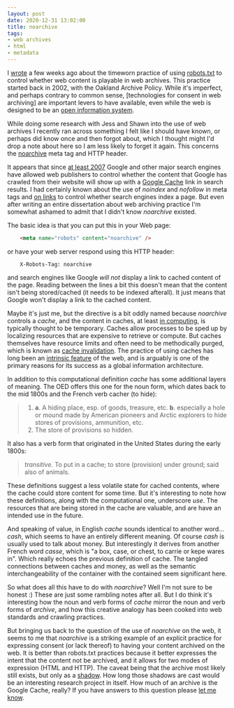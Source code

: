 ```yaml
---
layout: post
date: 2020-12-31 13:02:00
title: noarchive
tags:
- web archives
- html
- metadata
---
```


I [wrote] a few weeks ago about the timeworn practice of using [robots.txt] to
control whether web content is playable in web archives. This practice started
back in 2002, with the Oakland Archive Policy. While it's imperfect, and
perhaps contrary to common sense, [technologies for consent in web archiving]
are important levers to have available, even while the web is designed to be an
[open information system].

While doing some research with Jess and Shawn into the use of web archives
I recently ran across something I felt like I should have known, or perhaps did
know once and then forgot about, which I thought might I'd drop a note about
here so I am less likely to forget it again. This concerns the [noarchive] meta
tag and HTTP header.

It appears that since [at least 2007] Google and other major search engines
have allowed web publishers to control whether the content that Google has
crawled from their website will show up with a [Google Cache] link in search
results. I had certainly known about the use of *noindex* and *nofollow* in
meta tags and [on links] to control whether search engines index a page. But
even after writing an entire dissertation about web archiving practice I'm
somewhat ashamed to admit that I didn't know *noarchive* existed.

The basic idea is that you can put this in your Web page:

```html
    <meta name="robots" content="noarchive" />
```

or have your web server respond using this HTTP header:

```text
    X-Robots-Tag: noarchive
```

and search engines like Google *will not* display a link to cached content of
the page. Reading between the lines a bit this doesn't mean that the content
isn't being stored/cached (it needs to be indexed afterall). It just means that
Google won't display a link to the cached content.

Maybe it's just me, but the directive is a bit oddly named because *noarchive*
controls a *cache*, and the content in caches, at least [in computing], is
typically thought to be temporary. Caches allow processes to be sped up by
localizing resources that are expensive to retrieve or compute. But caches
themselves have resource limits and often need to be methodically purged, which
is known as [cache invalidation]. The practice of using caches has long been an
[intrinsic feature] of the web, and is arguably is one of the primary reasons
for its success as a global information architecture.

In addition to this computational definition *cache* has some additional layers
of meaning. The OED offers this one for the noun form, which dates back to the
mid 1800s and the French verb cacher (to hide):

> 1. **a**. A hiding place, esp. of goods, treasure, etc. **b**. especially a hole or
   mound made by American pioneers and Arctic explorers to hide stores of
   provisions, ammunition, etc.
> 2. The store of provisions so hidden.

It also has a verb form that originated in the United States during the early
1800s:

> *transitive.* To put in a cache; to store (provision) under ground; said also
of animals.

These definitions suggest a less volatile state for cached contents, where the
cache could store content for some time. But it's interesting to note how these
definitions, along with the computational one, underscore *use*. The resources
that are being stored in the cache are valuable, and are have an intended use
in the future.

And speaking of value, in English *cache* sounds identical to another word...
*cash*, which seems to have an entirely different meaning. Of course *cash* is
usually used to talk about money. But interestingly it derives from another
French word *casse*, which is "a box, case, or chest, to carrie or kepe wares
in". Which really echoes the previous definition of cache. The tangled
connections between caches and money, as well as the semantic
interchangeability of the container with the contained seem significant here.

So what does all this have to do with *noarchive*? Well I'm not sure to be
honest :) These are just some rambling notes after all. But I do think it's
interesting how the noun and verb forms of *cache* mirror the noun and verb
forms of *archive*, and how this creative analogy has been cooked into web
standards and crawling practices.

But bringing us back to the question of the use of *noarchive* on the web, it
seems to me that *noarchive* is a striking example of an explicit practice for
expressing consent (or lack thereof) to having your content archived on the
web. It is better than robots.txt practices because it better expresses the
intent that the content not be archived, and it allows for two modes of
expression (HTML and HTTP). The caveat being that the archive most likely still
exists, but only as a [shadow]. How long those shadows are cast would be an
interesting research project in itself. How much of an archive is the Google
Cache, really? If you have answers to this question please [let me know].

[wrote]: https://inkdroid.org/2020/12/02/robots/
[robots.txt]: https://en.wikipedia.org/wiki/Robots_exclusion_standard
[technologies for consent]: https://news.docnow.io/designing-for-consent-2f9e9cb2ab4f
[open information system]: https://www.w3.org/DesignIssues/Open.html
[at least 2007]: https://developers.google.com/search/blog/2007/03/using-robots-meta-tag
[Google Cache]: https://support.google.com/websearch/answer/1687222
[noarchive]: https://hyp.is/h0JShEtPEeu1nO8jhLHriw/developers.google.com/search/reference/robots_meta_tag
[on links]: https://developers.google.com/search/docs/advanced/guidelines/qualify-outbound-links
[in computing]: https://en.wikipedia.org/wiki/Cache_(computing)
[intrinsic feature]: https://www.ics.uci.edu/~fielding/pubs/dissertation/rest_arch_style.htm
[cache invalidation]: https://en.wikipedia.org/wiki/Cache_invalidation
[shadow]: https://inkdroid.org/2018/05/08/memory/
[let me know]: mailto:ehs@pobox.com

